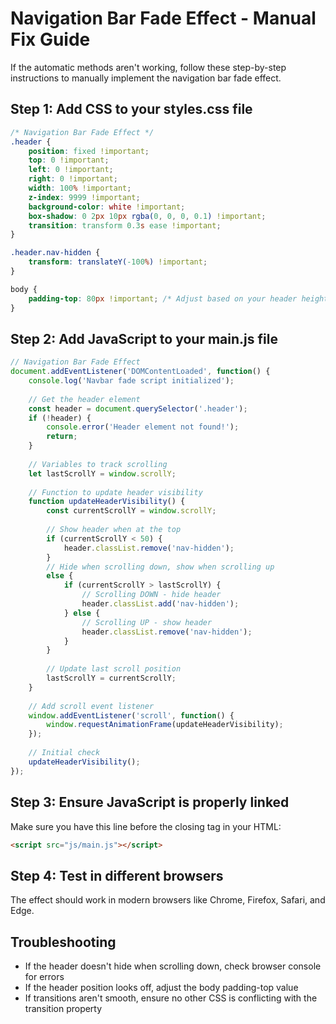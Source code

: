 # Navigation Bar Fade Effect - Manual Fix Guide

If the automatic methods aren't working, follow these step-by-step instructions to manually implement the navigation bar fade effect.

## Step 1: Add CSS to your styles.css file
```css
/* Navigation Bar Fade Effect */
.header {
    position: fixed !important;
    top: 0 !important;
    left: 0 !important;
    right: 0 !important;
    width: 100% !important;
    z-index: 9999 !important;
    background-color: white !important;
    box-shadow: 0 2px 10px rgba(0, 0, 0, 0.1) !important;
    transition: transform 0.3s ease !important;
}

.header.nav-hidden {
    transform: translateY(-100%) !important;
}

body {
    padding-top: 80px !important; /* Adjust based on your header height */
}
```

## Step 2: Add JavaScript to your main.js file
```javascript
// Navigation Bar Fade Effect
document.addEventListener('DOMContentLoaded', function() {
    console.log('Navbar fade script initialized');
    
    // Get the header element
    const header = document.querySelector('.header');
    if (!header) {
        console.error('Header element not found!');
        return;
    }
    
    // Variables to track scrolling
    let lastScrollY = window.scrollY;
    
    // Function to update header visibility
    function updateHeaderVisibility() {
        const currentScrollY = window.scrollY;
        
        // Show header when at the top
        if (currentScrollY < 50) {
            header.classList.remove('nav-hidden');
        } 
        // Hide when scrolling down, show when scrolling up
        else {
            if (currentScrollY > lastScrollY) {
                // Scrolling DOWN - hide header
                header.classList.add('nav-hidden');
            } else {
                // Scrolling UP - show header
                header.classList.remove('nav-hidden');
            }
        }
        
        // Update last scroll position
        lastScrollY = currentScrollY;
    }
    
    // Add scroll event listener
    window.addEventListener('scroll', function() {
        window.requestAnimationFrame(updateHeaderVisibility);
    });
    
    // Initial check
    updateHeaderVisibility();
});
```

## Step 3: Ensure JavaScript is properly linked
Make sure you have this line before the closing </body> tag in your HTML:
```html
<script src="js/main.js"></script>
```

## Step 4: Test in different browsers
The effect should work in modern browsers like Chrome, Firefox, Safari, and Edge.

## Troubleshooting
- If the header doesn't hide when scrolling down, check browser console for errors
- If the header position looks off, adjust the body padding-top value
- If transitions aren't smooth, ensure no other CSS is conflicting with the transition property
